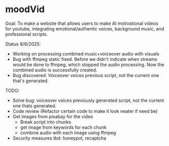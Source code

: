 # moodVid

Goal:
To make a website that allows users to make AI motivational  videos for youtube, integrating emotional/authentic voices, background music, and professional scripts.

Status 8/6/2025:
-  Working on processing combined music+voiceover audio with visuals
- Bug with ffmpeg static fixed. Before we didn't indicate when streams would be done to ffmpeg, which stopped the audio processing. Now the combined audio is successfully created.
- Bug discovered: Voiceover voices previous script, not the current one that's generated.



TODO:
- Solve bug: voiceover voices previously generated script, not the current one thats generated. 
- Code review (Refactor certain code to make it look neater if need be)
- Get images from pixabay for the video
    - Break script into chunks
    - get image from keywords for each chunk
    - combine audio with each image using ffmpeg
- Security measures tbd: honeypot, recaptcha
